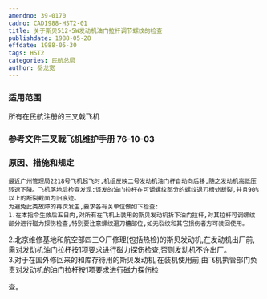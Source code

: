 ```yaml
---
amendno: 39-0170  
cadno: CAD1988-HST2-01  
title: 关于斯贝512-5W发动机油门拉杆调节螺纹的检查  
publishdate: 1988-05-28  
effdate: 1988-05-30  
tags: HST2  
categories: 民航总局  
author: 岳龙宽  
---
```

  
### 适用范围  
所有在民航注册的三叉戟飞机  
  
<!--more-->  
### 参考文件三叉戟飞机维护手册 76-10-03  
  
### 原因、措施和规定  
    最近广州管理局2218号飞机起飞时,机组反映二号发动机油门杆自动向后移,随之发动机高低压转速下降。飞机落地后检查发现:该发的油门拉杆在可调螺纹部分的螺纹退刀槽处断裂,并且90%以上的断裂截面为旧痕迹。  
    为避免此类故障的再次发生,要求各有关单位做如下检查:  
    1.在本指令生效后五日内,对所有在飞机上装用的斯贝发动机拆下油门拉杆,对其拉杆可调螺纹部分进行磁力探伤检查,特别要注意螺纹退刀槽部位,如无裂纹和其它损伤者方可装回使用。  
 2.北京维修基地和航空部四三○厂修理(包括热检)的斯贝发动机,在发动机出厂前,需对发动机油门拉杆按1项要求进行磁力探伤检查,否则发动机不许出厂。  
    3.对于在国外修回来的和库存待用的斯贝发动机,在装机使用前,由飞机执管部门负责对发动机的油门拉杆按1项要求进行磁力探伤检  
  
    
查。  
